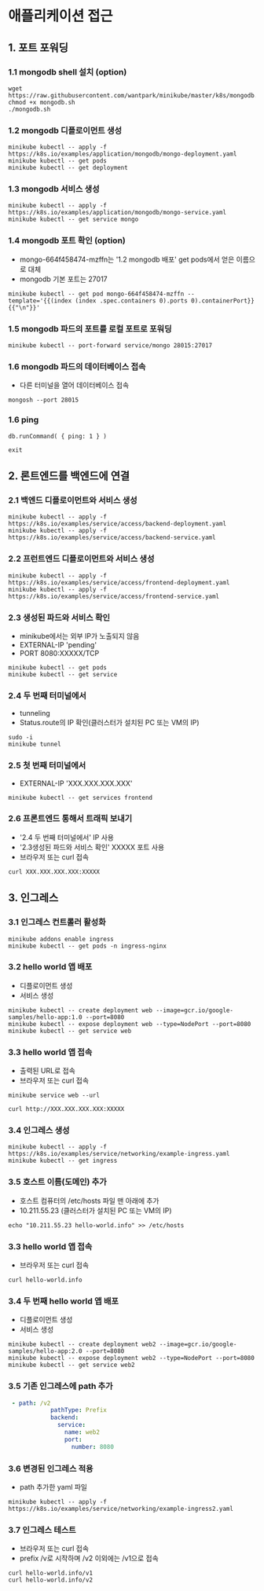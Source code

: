 # 애플리케이션 접근

## 1. 포트 포워딩

### 1.1 mongodb shell 설치 (option)

```text
wget https://raw.githubusercontent.com/wantpark/minikube/master/k8s/mongodb.sh
chmod +x mongodb.sh
./mongodb.sh
```

### 1.2 mongodb 디플로이먼트 생성

```text
minikube kubectl -- apply -f https://k8s.io/examples/application/mongodb/mongo-deployment.yaml
minikube kubectl -- get pods
minikube kubectl -- get deployment
```

### 1.3 mongodb 서비스 생성

```text
minikube kubectl -- apply -f https://k8s.io/examples/application/mongodb/mongo-service.yaml
minikube kubectl -- get service mongo
```

### 1.4 mongodb 포트 확인 (option)

-   mongo-664f458474-mzffn는 '1.2 mongodb 배포' get pods에서 얻은 이름으로 대체
-   mongodb 기본 포트는 27017

```text
minikube kubectl -- get pod mongo-664f458474-mzffn --template='{{(index (index .spec.containers 0).ports 0).containerPort}}{{"\n"}}'
```

### 1.5 mongodb 파드의 포트를 로컬 포트로 포워딩

```text
minikube kubectl -- port-forward service/mongo 28015:27017
```

### 1.6 mongodb 파드의 데이터베이스 접속

-   다른 터미널을 열어 데이터베이스 접속

```text
mongosh --port 28015
```

### 1.6 ping

```text
db.runCommand( { ping: 1 } )

exit
```

## 2. 론트엔드를 백엔드에 연결

### 2.1 백엔드 디플로이먼트와 서비스 생성

```text
minikube kubectl -- apply -f https://k8s.io/examples/service/access/backend-deployment.yaml
minikube kubectl -- apply -f https://k8s.io/examples/service/access/backend-service.yaml
```

### 2.2 프런트엔드 디플로이먼트와 서비스 생성

```text
minikube kubectl -- apply -f https://k8s.io/examples/service/access/frontend-deployment.yaml
minikube kubectl -- apply -f https://k8s.io/examples/service/access/frontend-service.yaml
```

### 2.3 생성된 파드와 서비스 확인

-   minikube에서는 외부 IP가 노출되지 않음
-   EXTERNAL-IP 'pending'
-   PORT 8080:XXXXX/TCP

```text
minikube kubectl -- get pods
minikube kubectl -- get service
```

### 2.4 두 번째 터미널에서

-   tunneling
-   Status.route의 IP 확인(클러스터가 설치된 PC 또는 VM의 IP)

```text
sudo -i
minikube tunnel
```

### 2.5 첫 번째 터미널에서

-   EXTERNAL-IP 'XXX.XXX.XXX.XXX'

```text
minikube kubectl -- get services frontend
```

### 2.6 프론트엔드 통해서 트래픽 보내기

-   '2.4 두 번째 터미널에서' IP 사용
-   '2.3생성된 파드와 서비스 확인' XXXXX 포트 사용
-   브라우저 또는 curl 접속

```text
curl XXX.XXX.XXX.XXX:XXXXX
```

## 3. 인그레스

### 3.1 인그레스 컨트롤러 활성화

```text
minikube addons enable ingress
minikube kubectl -- get pods -n ingress-nginx
```

### 3.2 hello world 앱 배포

-   디플로이먼트 생성
-   서비스 생성

```text
minikube kubectl -- create deployment web --image=gcr.io/google-samples/hello-app:1.0 --port=8080
minikube kubectl -- expose deployment web --type=NodePort --port=8080
minikube kubectl -- get service web
```

### 3.3 hello world 앱 접속

-   출력된 URL로 접속
-   브라우저 또는 curl 접속

```text
minikube service web --url

curl http://XXX.XXX.XXX.XXX:XXXXX
```

### 3.4 인그레스 생성

```text
minikube kubectl -- apply -f https://k8s.io/examples/service/networking/example-ingress.yaml
minikube kubectl -- get ingress
```

### 3.5 호스트 이름(도메인) 추가

-   호스트 컴퓨터의 /etc/hosts 파일 맨 아래에 추가
-   10.211.55.23 (클러스터가 설치된 PC 또는 VM의 IP)

```text
echo "10.211.55.23 hello-world.info" >> /etc/hosts
```

### 3.3 hello world 앱 접속

-   브라우저 또는 curl 접속

```text
curl hello-world.info
```

### 3.4 두 번째 hello world 앱 배포

-   디플로이먼트 생성
-   서비스 생성

```text
minikube kubectl -- create deployment web2 --image=gcr.io/google-samples/hello-app:2.0 --port=8080
minikube kubectl -- expose deployment web2 --type=NodePort --port=8080
minikube kubectl -- get service web2
```

### 3.5 기존 인그레스에 path 추가

```yaml
 - path: /v2
            pathType: Prefix
            backend:
              service:
                name: web2
                port:
                  number: 8080
```

### 3.6 변경된 인그레스 적용

-   path 추가한 yaml 파일

```text
minikube kubectl -- apply -f https://k8s.io/examples/service/networking/example-ingress2.yaml
```

### 3.7 인그레스 테스트

-   브라우저 또는 curl 접속
-   prefix /v로 시작하며 /v2 이외에는 /v1으로 접속

```text
curl hello-world.info/v1
curl hello-world.info/v2
```
